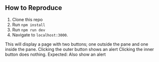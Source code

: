 ## How to Reproduce

1. Clone this repo
2. Run `npm install`
3. Run `npm run dev`
4. Navigate to `localhost:3000`. 

This will display a page with two buttons; one outside the pane and one inside the pane.
Clicking the outer button shows an alert 
Clicking the inner button does nothing. Expected: Also show an alert
